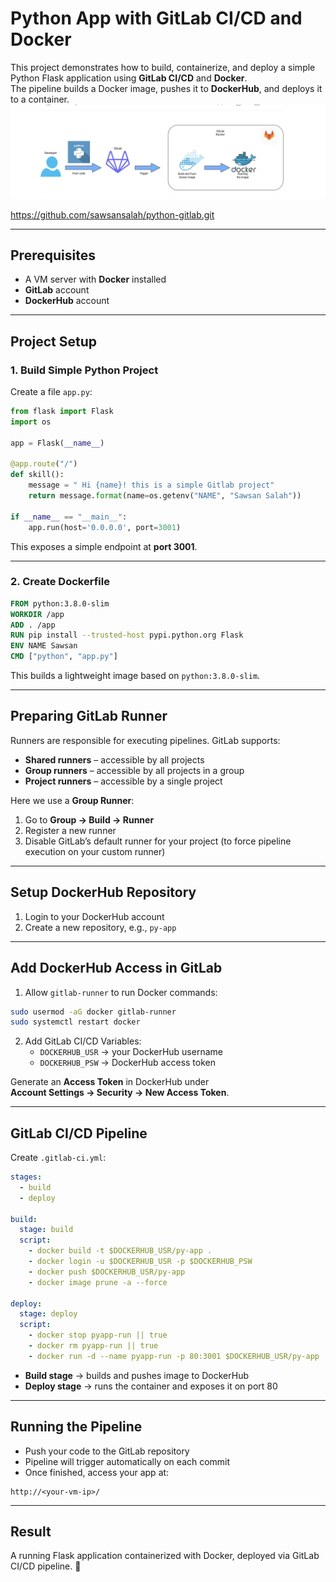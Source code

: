 # Python App with GitLab CI/CD and Docker

This project demonstrates how to build, containerize, and deploy a simple Python Flask application using **GitLab CI/CD** and **Docker**.  
The pipeline builds a Docker image, pushes it to **DockerHub**, and deploys it to a container.
![alt text](image.png)

https://github.com/sawsansalah/python-gitlab.git

---

## Prerequisites

- A VM server with **Docker** installed
- **GitLab** account
- **DockerHub** account

---

## Project Setup

### 1. Build Simple Python Project

Create a file `app.py`:

```python
from flask import Flask
import os

app = Flask(__name__)

@app.route("/")
def skill():
    message = " Hi {name}! this is a simple Gitlab project"
    return message.format(name=os.getenv("NAME", "Sawsan Salah"))

if __name__ == "__main__":
    app.run(host='0.0.0.0', port=3001)
```

This exposes a simple endpoint at **port 3001**.

---

### 2. Create Dockerfile

```dockerfile
FROM python:3.8.0-slim
WORKDIR /app
ADD . /app
RUN pip install --trusted-host pypi.python.org Flask
ENV NAME Sawsan
CMD ["python", "app.py"]
```

This builds a lightweight image based on `python:3.8.0-slim`.

---

## Preparing GitLab Runner

Runners are responsible for executing pipelines. GitLab supports:

- **Shared runners** – accessible by all projects
- **Group runners** – accessible by all projects in a group
- **Project runners** – accessible by a single project

Here we use a **Group Runner**:

1. Go to **Group → Build → Runner**
2. Register a new runner
3. Disable GitLab’s default runner for your project (to force pipeline execution on your custom runner)

---

## Setup DockerHub Repository

1. Login to your DockerHub account  
2. Create a new repository, e.g., `py-app`  

---

## Add DockerHub Access in GitLab

1. Allow `gitlab-runner` to run Docker commands:

```bash
sudo usermod -aG docker gitlab-runner
sudo systemctl restart docker
```

2. Add GitLab CI/CD Variables:
   - `DOCKERHUB_USR` → your DockerHub username
   - `DOCKERHUB_PSW` → DockerHub access token

Generate an **Access Token** in DockerHub under  
**Account Settings → Security → New Access Token**.

---

## GitLab CI/CD Pipeline

Create `.gitlab-ci.yml`:

```yaml
stages:
  - build
  - deploy

build:
  stage: build
  script: 
    - docker build -t $DOCKERHUB_USR/py-app .
    - docker login -u $DOCKERHUB_USR -p $DOCKERHUB_PSW
    - docker push $DOCKERHUB_USR/py-app
    - docker image prune -a --force

deploy:
  stage: deploy
  script:
    - docker stop pyapp-run || true
    - docker rm pyapp-run || true
    - docker run -d --name pyapp-run -p 80:3001 $DOCKERHUB_USR/py-app
```

- **Build stage** → builds and pushes image to DockerHub  
- **Deploy stage** → runs the container and exposes it on port 80  

---

## Running the Pipeline

- Push your code to the GitLab repository  
- Pipeline will trigger automatically on each commit  
- Once finished, access your app at:  

```
http://<your-vm-ip>/
```

---

## Result

A running Flask application containerized with Docker, deployed via GitLab CI/CD pipeline. 🚀
